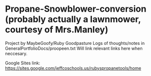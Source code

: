 # Propane-Snowblower-conversion (probably actually a lawnmower, courtesy of Mrs.Manley)
Project by MaybeGoofy/Ruby Goodpasture
Logs of thoughts/notes in GeneralPortfolioDocs/proopeen.txt
Will link relevant links here when neccesary.

Google Sites link: https://sites.google.com/jeffcoschools.us/rubyspropanetools/home